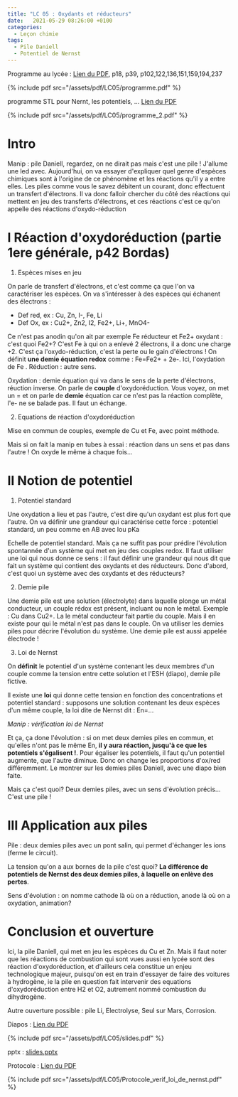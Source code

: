 ```yaml
---
title: "LC 05 : Oxydants et réducteurs"
date:   2021-05-29 08:26:00 +0100
categories:
  - Leçon chimie
tags:
  - Pile Daniell
  - Potentiel de Nernst
---
```

Programme au lycée : [Lien du PDF](/assets/pdf/LC05/programme.pdf), p18, p39, p102,122,136,151,159,194,237

{% include pdf src="/assets/pdf/LC05/programme.pdf" %}

programme STL pour Nernt, les potentiels, ... [Lien du PDF](/assets/pdf/LC05/programme_2.pdf)

{% include pdf src="/assets/pdf/LC05/programme_2.pdf" %}

# Intro
Manip : pile Daniell, regardez, on ne dirait pas mais c'est une pile ! J'allume une led avec. Aujourd'hui, on va essayer d'expliquer quel genre d'espèces chimiques sont à l'origine de ce phénomène et les réactions qu'il y a entre elles. Les piles comme vous le savez débitent un courant, donc effectuent un transfert d'électrons. Il va donc falloir chercher du côté des réactions qui mettent en jeu des transferts d'électrons, et ces réactions c'est ce qu'on appelle des réactions d'oxydo-réduction

# I Réaction d'oxydoréduction (partie 1ere générale, p42 Bordas)
1) Espèces mises en jeu

On parle de transfert d'électrons, et c'est comme ça que l'on va caractériser les espèces. On va s'intéresser à des espèces qui échanent des électrons :
- Def red, ex : Cu, Zn, I-, Fe, Li
- Def Ox, ex : Cu2+, Zn2, I2, Fe2+, Li+, MnO4-

Ce n'est pas anodin qu'on ait par exemple Fe réducteur et Fe2+ oxydant : c'est quoi Fe2+? C'est Fe à qui on a enlevé 2 électrons, il a donc une charge +2. C'est ça l'oxydo-réduction, c'est la perte ou le gain d'électrons ! On définit **une demie équation redox** comme : Fe=Fe2+ + 2e-. Ici, l'oxydation de Fe . Réduction : autre sens. 

Oxydation : demie équation qui va dans le sens de la perte d'électrons, réuction inverse. On parle de **couple** d'oxydoréduction. Vous voyez, on met un = et on parle de **demie** équation car ce n'est pas la réaction complète, l'e- ne se balade pas. Il faut un échange.

2) Equations de réaction d'oxydoréduction

Mise en commun de couples, exemple de Cu et Fe, avec point méthode.

Mais si on fait la manip en tubes à essai : réaction dans un sens et pas dans l'autre ! On oxyde le même à chaque fois...

# II Notion de potentiel
1) Potentiel standard

Une oxydation a lieu et pas l'autre, c'est dire qu'un oxydant est plus fort que l'autre. On va définir une grandeur qui caractérise cette force : potentiel standard, un peu comme en AB avec lou pKa

Echelle de potentiel standard. Mais ça ne suffit pas pour prédire l'évolution spontannée d'un système qui met en jeu des couples redox. Il faut utiliser une loi qui nous donne ce sens : il faut définir une grandeur qui nous dit que fait un système qui contient des oxydants et des réducteurs. Donc d'abord, c'est quoi un système avec des oxydants et des réducteurs?

2) Demie pile

Une demie pile est une solution (électrolyte) dans laquelle plonge un métal conducteur, un couple rédox est présent, incluant ou non le métal. Exemple : Cu dans Cu2+. La le métal conducteur fait partie du couple. Mais il en existe pour qui le métal n'est pas dans le couple. On va utiliser les demies piles pour décrire l'évolution du système. Une demie pile est aussi appelée électrode !

3) Loi de Nernst

On **définit** le potentiel d'un système contenant les deux membres d'un couple comme la tension entre cette solution et l'ESH (diapo), demie pile fictive.

Il existe une **loi** qui donne cette tension en fonction des concentrations et potentiel standard : supposons une solution contenant les deux espèces d'un même couple, la loi dite de Nernst dit : En=... 

*Manip : vérification loi de Nernst*

Et ça, ça done l'évolution : si on met deux demies piles en commun, et qu'elles n'ont pas le même En, **il y aura réaction, jusqu'à ce que les potentiels s'égalisent !**.  Pour égaliser les potentiels, il faut qu'un potentiel augmente, que l'autre diminue. Donc on change les proportions d'ox/red différemment. Le montrer sur les demies piles Daniell, avec une diapo bien faite.

Mais ça c'est quoi? Deux demies piles, avec un sens d'évolution précis... C'est une pile ! 

# III Application aux piles
Pile : deux demies piles avec un pont salin, qui permet d'échanger les ions (ferme le circuit).

La tension qu'on a aux bornes de la pile c'est quoi? **La différence de potentiels de Nernst des deux demies piles, à laquelle on enlève des pertes**.

Sens d'évolution : on nomme cathode là où on a réduction, anode là où on a oxydation, animation?

# Conclusion et ouverture

Ici, la pile Daniell, qui met en jeu les espèces du Cu et Zn. Mais il faut noter que les réactions de combustion qui sont vues aussi en lycée sont des réaction d'oxydoréduction, et d'ailleurs cela constitue un enjeu technologique majeur, puisqu'on est en train d'essayer de faire des voitures à hydrogène, ie la pile en question fait intervenir des equations d'oxydoréduction entre H2 et O2, autrement nommé combustion du dihydrogène.

Autre ouverture possible : pile Li, Electrolyse, Seul sur Mars, Corrosion.

Diapos : [Lien du PDF](/assets/pdf/LC05/slides.pdf)

{% include pdf src="/assets/pdf/LC05/slides.pdf" %}

pptx : [slides.pptx](https://github.com/aure00/aure00.github.io/files/6590628/slides.pptx)

Protocole : [Lien du PDF](/assets/pdf/LC05/Protocole_verif_loi_de_nernst.pdf)

{% include pdf src="/assets/pdf/LC05/Protocole_verif_loi_de_nernst.pdf" %}
